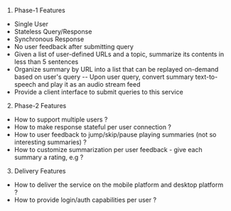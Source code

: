 1. Phase-1 Features
- Single User
- Stateless Query/Response
- Synchronous Response
- No user feedback after submitting query
- Given a list of user-defined URLs and a topic, summarize its contents in less than 5 sentences
- Organize summary by URL into a list that can be replayed on-demand based on user's query
-- Upon user query, convert summary text-to-speech and play it as an audio stream feed 
- Provide a client interface to submit queries to this service

2. Phase-2 Features
- How to support multiple users ?
- How to make response stateful per user connection ?
- How to user feedback to jump/skip/pause playing summaries (not so interesting summaries) ?
- How to customize summarization per user feedback - give each summary a rating, e.g ?

3. Delivery Features
- How to deliver the service on the mobile platform and desktop platform ?
- How to provide login/auth capabilities per user ?

